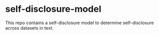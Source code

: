 # self-disclosure-model
This repo contains a self-disclosure model to determine self-disclosure across datasets in text.
